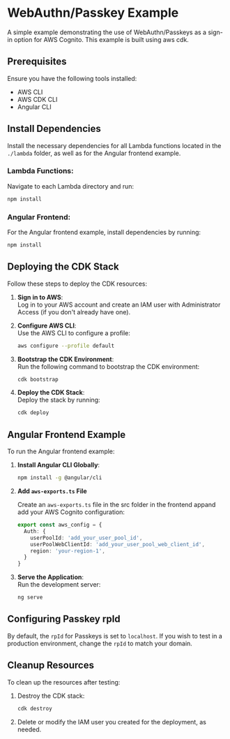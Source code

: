 
# WebAuthn/Passkey Example

A simple example demonstrating the use of WebAuthn/Passkeys as a sign-in option for AWS Cognito.
This example is built using aws cdk.

## Prerequisites
Ensure you have the following tools installed:
- AWS CLI
- AWS CDK CLI
- Angular CLI

## Install Dependencies
Install the necessary dependencies for all Lambda functions located in the `./lambda` folder, as well as for the Angular frontend example.

### Lambda Functions:
Navigate to each Lambda directory and run:
```bash
npm install
```

### Angular Frontend:
For the Angular frontend example, install dependencies by running:
```bash
npm install
```

## Deploying the CDK Stack
Follow these steps to deploy the CDK resources:

1. **Sign in to AWS**:  
   Log in to your AWS account and create an IAM user with Administrator Access (if you don't already have one).

2. **Configure AWS CLI**:  
   Use the AWS CLI to configure a profile:
   ```bash
   aws configure --profile default
   ```

3. **Bootstrap the CDK Environment**:  
   Run the following command to bootstrap the CDK environment:
   ```bash
   cdk bootstrap
   ```

4. **Deploy the CDK Stack**:  
   Deploy the stack by running:
   ```bash
   cdk deploy
   ```

## Angular Frontend Example

To run the Angular frontend example:

1. **Install Angular CLI Globally**:
   ```bash
   npm install -g @angular/cli
   ```


2. **Add `aws-exports.ts` File**

   Create an `aws-exports.ts` file in the src folder in the frontend appand add your AWS Cognito configuration:

   ```typescript
   export const aws_config = {
     Auth: {
       userPoolId: 'add_your_user_pool_id',
       userPoolWebClientId: 'add_your_user_pool_web_client_id',
       region: 'your-region-1',
     }
   }
   ```



3. **Serve the Application**:  
   Run the development server:
   ```bash
   ng serve
   ```

## Configuring Passkey rpId
By default, the `rpId` for Passkeys is set to `localhost`. If you wish to test in a production environment, change the `rpId` to match your domain.

## Cleanup Resources
To clean up the resources after testing:

1. Destroy the CDK stack:
   ```bash
   cdk destroy
   ```

2. Delete or modify the IAM user you created for the deployment, as needed.